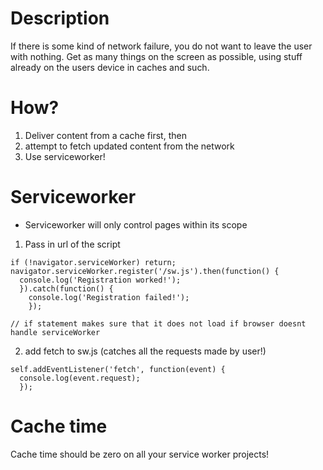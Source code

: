 # Description

If there is some kind of network failure, you do not want to leave the user with nothing. Get as many things on the screen as possible, using stuff already on the users device in caches and such.

# How?

1. Deliver content from a cache first, then
2. attempt to fetch updated content from the network
3. Use serviceworker!

# Serviceworker

- Serviceworker will only control pages within its scope

1. Pass in url of the script
```
if (!navigator.serviceWorker) return;
navigator.serviceWorker.register('/sw.js').then(function() {
  console.log('Registration worked!');
  }).catch(function() {
    console.log('Registration failed!');
    });

// if statement makes sure that it does not load if browser doesnt handle serviceWorker
```

2. add fetch to sw.js (catches all the requests made by user!)

```
self.addEventListener('fetch', function(event) {
  console.log(event.request);
  });
```

# Cache time

Cache time should be zero on all your service worker projects!

#

